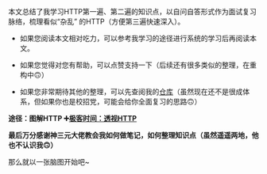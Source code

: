 本文总结了我学习HTTP第一遍、第二遍的知识点，以自问自答形式作为面试复习脉络，梳理看似“杂乱” 的HTTP（方便第三遍快速深入）。

- 如果您阅读本文相对吃力，可以参考我学习的途径进行系统的学习后再阅读本文。

- 如果您觉得对您有帮助，可以点赞支持一下（后续还有很多类似的整理，在重构中🙃）

- 如果您非常期待其他的整理，可以先查阅我的[仓库](https://github.com/sup-fiveyear/Notes)（虽然现在还不是很成体系，但如果你也是校招党，可能会给你全面复习的思路🙃）

**途径：图解HTTP ➕[极客时间：透视HTTP](https://time.geekbang.org/column/intro/100029001)**

**最后万分感谢神三元大佬教会我如何做笔记，如何整理知识点（虽然遥遥两地，他也不认识我🙃）**

那么就以一张脑图开始吧~

